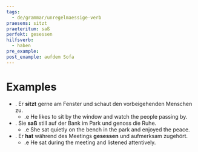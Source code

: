 ```yaml
---
tags:
  - de/grammar/unregelmaessige-verb
praesens: sitzt
praeteritum: saß
perfekt: gesessen
hilfsverb:
  - haben
pre_example: 
post_example: aufdem Sofa
---
```


# Examples
- . Er **sitzt** gerne am Fenster und schaut den vorbeigehenden Menschen zu.
	- .e He likes to sit by the window and watch the people passing by.
- . Sie **saß** still auf der Bank im Park und genoss die Ruhe.
	- .e She sat quietly on the bench in the park and enjoyed the peace.
- . Er **hat** während des Meetings **gesessen** und aufmerksam zugehört.
	- .e He sat during the meeting and listened attentively.
